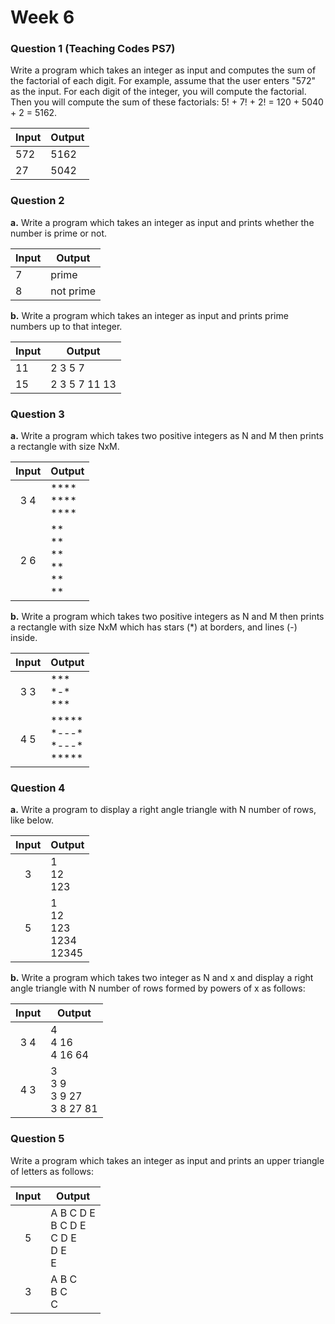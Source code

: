 # Week 6

### Question 1 (Teaching Codes PS7)

Write a program which takes an integer as input and computes the sum of the factorial of each digit.  For example, assume that the user enters "572" as the input. For each digit of the integer, you will compute the factorial. Then you will compute the sum of these factorials: 5! + 7! + 2! = 120 + 5040 + 2 = 5162.

| Input | Output |
| ----- | ------ |
| 572   | 5162   |
| 27    | 5042   |

### Question 2

**a.** Write a program which takes an integer as input and prints whether the number is prime or not.

| Input | Output    |
| ----- | --------- |
| 7     | prime     |
| 8     | not prime |

**b.** Write a program which takes an integer as input and prints prime numbers up to that integer.

| Input | Output        |
| ----- | ------------- |
| 11    | 2 3 5 7       |
| 15    | 2 3 5 7 11 13 |

### Question 3

**a.** Write a program which takes two positive integers as N and M then prints a rectangle with size NxM. 

| Input | Output                                                |
| :---: | ----------------------------------------------------- |
|  3 4  | \*\*\*\*<br />\*\*\*\*<br />\*\*\*\*                  |
|  2 6  | \*\*<br />*\*<br />\*\*<br />\*\*<br />\*\*<br />\*\* |

**b.** Write a program which takes two positive integers as N and M then prints a rectangle with size NxM which has stars (*) at borders, and lines (-) inside.

| Input | Output                                              |
| :---: | --------------------------------------------------- |
|  3 3  | \*\*\*<br />\*-\*<br />\*\*\*                       |
|  4 5  | \*\*\*\*\*<br />*---\*<br />\*---\*<br />\*\*\*\*\* |

### Question 4

**a.** Write a program to display a right angle triangle with N number of rows, like below.

| Input | Output                                  |
| :---: | --------------------------------------- |
|   3   | 1<br />12<br />123                      |
|   5   | 1<br />12<br />123<br />1234<br />12345 |

**b.** Write a program which takes two integer as N and x and display a right angle triangle with N number of rows formed by powers of x as follows:

| Input | Output                                |
| :---: | ------------------------------------- |
|  3 4  | 4<br />4 16 <br />4 16 64             |
|  4 3  | 3<br />3 9<br />3 9 27<br />3 8 27 81 |

### Question 5

Write a program which takes an integer as input and prints an upper triangle of letters as follows:



| Input | Output                                                       |
| :---: | ------------------------------------------------------------ |
|   5   | A B C D E<br />   B C D E<br />    C D E<br />      D E<br />        E |
|   3   | A B C<br />  B C<br />    C                                  |
